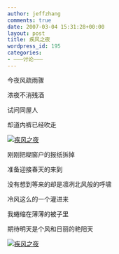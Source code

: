 ```yaml
---
author: jeffzhang
comments: true
date: 2007-03-04 15:31:28+00:00
layout: post
title: 疾风之夜
wordpress_id: 195
categories:
- ———讨论———
---
```


[](http://photo.blog.sina.com.cn/showpic.html#blogid=57f94311010006we&url=http://static16.photo.sina.com.cn/orignal/57f94311f0fbb79d365ef)[](http://photo.blog.sina.com.cn/showpic.html#blogid=57f94311010006we&url=http://static4.photo.sina.com.cn/orignal/57f9431180aafd1ead093)今夜风疏雨骤

浓夜不消残酒

试问同屋人

却道内裤已经吹走

[![疾风之夜](http://simg.sinajs.cn/blog7style/images/common/sg_trans.gif)](http://photo.blog.sina.com.cn/showpic.html#blogid=57f94311010006we&url=http://static16.photo.sina.com.cn/orignal/57f94311f0fbb79d365ef)

刚刚把糊窗户的报纸拆掉

准备迎接春天的来到

没有想到等来的却是凛冽北风般的呼啸

冷风这么的一个灌进来

我蜷缩在薄薄的被子里

期待明天是个风和日丽的艳阳天

[![疾风之夜](http://simg.sinajs.cn/blog7style/images/common/sg_trans.gif)](http://photo.blog.sina.com.cn/showpic.html#blogid=57f94311010006we&url=http://static4.photo.sina.com.cn/orignal/57f9431180aafd1ead093)
